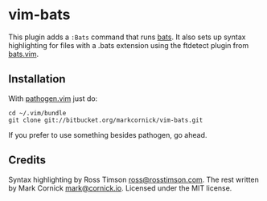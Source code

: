 # vim-bats

This plugin adds a `:Bats` command that runs [bats][bats]. It also sets up
syntax highlighting for files with a .bats extension using the ftdetect
plugin from [bats.vim][bats.vim].

## Installation

With [pathogen.vim](https://github.com/tpope/vim-pathogen) just do:

    cd ~/.vim/bundle
    git clone git://bitbucket.org/markcornick/vim-bats.git

If you prefer to use something besides pathogen, go ahead.

## Credits

Syntax highlighting by Ross Timson <ross@rosstimson.com>. The rest
written by Mark Cornick <mark@cornick.io>. Licensed under the MIT license.

[bats]: https://github.com/sstephenson/bats
[bats.vim]: http://www.vim.org/scripts/script.php?script_id=4628
